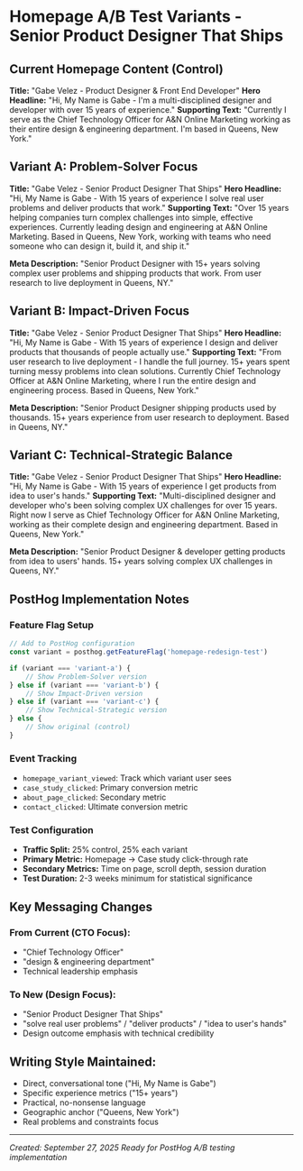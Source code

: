 # Homepage A/B Test Variants - Senior Product Designer That Ships

## Current Homepage Content (Control)
**Title:** "Gabe Velez - Product Designer & Front End Developer"
**Hero Headline:** "Hi, My Name is Gabe - I'm a multi-disciplined designer and developer with over 15 years of experience."
**Supporting Text:** "Currently I serve as the Chief Technology Officer for A&N Online Marketing working as their entire design & engineering department. I'm based in Queens, New York."

## Variant A: Problem-Solver Focus

**Title:** "Gabe Velez - Senior Product Designer That Ships"
**Hero Headline:** "Hi, My Name is Gabe - With 15 years of experience I solve real user problems and deliver products that work."
**Supporting Text:** "Over 15 years helping companies turn complex challenges into simple, effective experiences. Currently leading design and engineering at A&N Online Marketing. Based in Queens, New York, working with teams who need someone who can design it, build it, and ship it."

**Meta Description:** "Senior Product Designer with 15+ years solving complex user problems and shipping products that work. From user research to live deployment in Queens, NY."

## Variant B: Impact-Driven Focus

**Title:** "Gabe Velez - Senior Product Designer That Ships"
**Hero Headline:** "Hi, My Name is Gabe - With 15 years of experience I design and deliver products that thousands of people actually use."
**Supporting Text:** "From user research to live deployment - I handle the full journey. 15+ years spent turning messy problems into clean solutions. Currently Chief Technology Officer at A&N Online Marketing, where I run the entire design and engineering process. Based in Queens, New York."

**Meta Description:** "Senior Product Designer shipping products used by thousands. 15+ years experience from user research to deployment. Based in Queens, NY."

## Variant C: Technical-Strategic Balance

**Title:** "Gabe Velez - Senior Product Designer That Ships"
**Hero Headline:** "Hi, My Name is Gabe - With 15 years of experience I get products from idea to user's hands."
**Supporting Text:** "Multi-disciplined designer and developer who's been solving complex UX challenges for over 15 years. Right now I serve as Chief Technology Officer for A&N Online Marketing, working as their complete design and engineering department. Based in Queens, New York."

**Meta Description:** "Senior Product Designer & developer getting products from idea to users' hands. 15+ years solving complex UX challenges in Queens, NY."

## PostHog Implementation Notes

### Feature Flag Setup
```javascript
// Add to PostHog configuration
const variant = posthog.getFeatureFlag('homepage-redesign-test')

if (variant === 'variant-a') {
    // Show Problem-Solver version
} else if (variant === 'variant-b') {
    // Show Impact-Driven version
} else if (variant === 'variant-c') {
    // Show Technical-Strategic version
} else {
    // Show original (control)
}
```

### Event Tracking
- `homepage_variant_viewed`: Track which variant user sees
- `case_study_clicked`: Primary conversion metric
- `about_page_clicked`: Secondary metric
- `contact_clicked`: Ultimate conversion metric

### Test Configuration
- **Traffic Split:** 25% control, 25% each variant
- **Primary Metric:** Homepage → Case study click-through rate
- **Secondary Metrics:** Time on page, scroll depth, session duration
- **Test Duration:** 2-3 weeks minimum for statistical significance

## Key Messaging Changes

### From Current (CTO Focus):
- "Chief Technology Officer"
- "design & engineering department"
- Technical leadership emphasis

### To New (Design Focus):
- "Senior Product Designer That Ships"
- "solve real user problems" / "deliver products" / "idea to user's hands"
- Design outcome emphasis with technical credibility

## Writing Style Maintained:
- Direct, conversational tone ("Hi, My Name is Gabe")
- Specific experience metrics ("15+ years")
- Practical, no-nonsense language
- Geographic anchor ("Queens, New York")
- Real problems and constraints focus

---
*Created: September 27, 2025*
*Ready for PostHog A/B testing implementation*